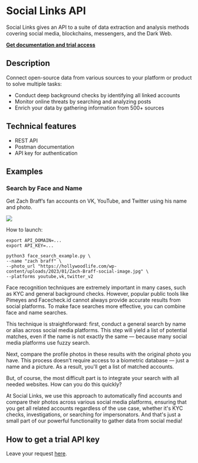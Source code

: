 # Social Links API

Social Links gives an API to a suite of data extraction and analysis methods covering social media, blockchains, messengers, and the Dark Web.

**[Get documentation and trial access](https://sociallinks.io/products/sl-api?utm_source=github&utm_medium=organic_social&utm_campaign=github)**

## Description

Connect open-source data from various sources to your platform or product to solve multiple tasks:
- Conduct deep background checks by identifying all linked accounts
- Monitor online threats by searching and analyzing posts
- Enrich your data by gathering information from 500+ sources

## Technical features

- REST API
- Postman documentation
- API key for authentication​

## Examples

### Search by Face and Name

Get Zach Braff’s fan accounts on VK, YouTube, and Twitter using his name and photo.

<a href="https://asciinema.org/a/MsErFlctAsg1G4GvwzNRflzZR" target="_blank"><img src="https://asciinema.org/a/MsErFlctAsg1G4GvwzNRflzZR.svg" /></a>

How to launch:

```
export API_DOMAIN=...
export API_KEY=...

python3 face_search_example.py \
--name "zach braff" \
--photo_url "https://hollywoodlife.com/wp-content/uploads/2023/01/Zach-Braff-social-image.jpg" \
--platforms youtube,vk,twitter_v2
```

Face recognition techniques are extremely important in many cases, such as KYC and general background checks. However, popular public tools like Pimeyes and Facecheck.id cannot always provide accurate results from social platforms. To make face searches more effective, you can combine face and name searches.

This technique is straightforward: first, conduct a general search by name or alias across social media platforms. This step will yield a list of potential matches, even if the name is not exactly the same — because many social media platforms use fuzzy search.

Next, compare the profile photos in these results with the original photo you have. This process doesn’t require access to a biometric database — just a name and a picture. As a result, you'll get a list of matched accounts.

But, of course, the most difficult part is to integrate your search with all needed websites. How can you do this quickly?

At Social Links, we use this approach to automatically find accounts and compare their photos across various social media platforms, ensuring that you get all related accounts regardless of the use case, whether it's KYC checks, investigations, or searching for impersonators. And that's just a small part of our powerful functionality to gather data from social media!

## How to get a trial API key

Leave your request [here](https://sociallinks.io/products/sl-api?utm_source=github&utm_medium=organic_social&utm_campaign=github).
